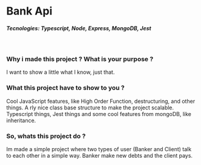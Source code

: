# Bank Api
##### Tecnologies: Typescript, Node, Express, MongoDB, Jest

<br />

### Why i made this project ? What is your purpose ?
I want to show a little what I know, just that.

### What this project have to show to you ?
Cool JavaScript features, like High Order Function, destructuring, and other things. A rly nice class base structure to make the project scalable. Typescript things, Jest things and some cool features from mongoDB, like inheritance.

### So, whats this project do ?
Im made a simple project where two types of user (Banker and Client) talk to each other in a simple way. Banker make new debts and the client pays. 

